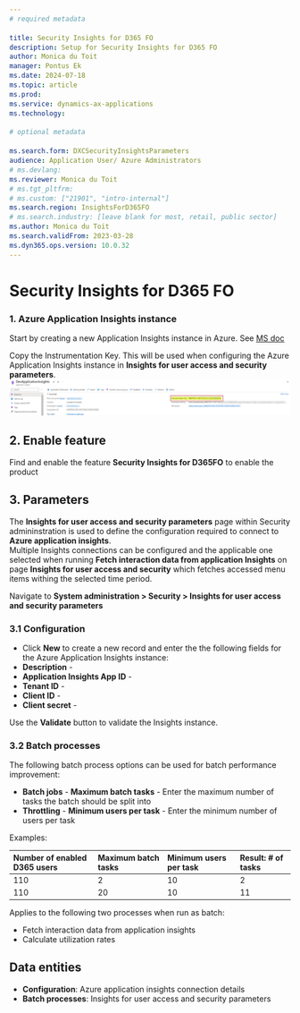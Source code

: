 ```yaml
---
# required metadata

title: Security Insights for D365 FO
description: Setup for Security Insights for D365 FO
author: Monica du Toit
manager: Pontus Ek
ms.date: 2024-07-18
ms.topic: article
ms.prod: 
ms.service: dynamics-ax-applications
ms.technology: 

# optional metadata

ms.search.form: DXCSecurityInsightsParameters
audience: Application User/ Azure Administrators
# ms.devlang: 
ms.reviewer: Monica du Toit
# ms.tgt_pltfrm: 
# ms.custom: ["21901", "intro-internal"]
ms.search.region: InsightsForD365FO
# ms.search.industry: [leave blank for most, retail, public sector]
ms.author: Monica du Toit
ms.search.validFrom: 2023-03-28
ms.dyn365.ops.version: 10.0.32
---
```


# Security Insights for D365 FO

###	1. Azure Application Insights instance
Start by creating a new Application Insights instance in Azure. See [MS doc](https://docs.microsoft.com/en-us/azure/azure-monitor/app/create-new-resource)

Copy the Instrumentation Key. This will be used when configuring the Azure Application Insights instance in **Insights for user access and security parameters**.
![Instrument Key](IMAGES/Instrument_key.png)

## 2.	Enable feature
Find and enable the feature **Security Insights for D365FO** to enable the product
 
## 3.	Parameters
The **Insights for user access and security parameters** page within Security admininstration is used to define the configuration required to connect to **Azure application insights**. <br>
Multiple Insights connections can be configured and the applicable one selected when running **Fetch interaction data from application Insights** on page **Insights for user access and security** which fetches accessed menu items withing the selected time period.

Navigate to **System administration > Security > Insights for user access and security parameters**

### 3.1 Configuration

- Click **New** to create a new record and enter the the following fields for the Azure Application Insights instance:
- **Description** - 
- **Application Insights App ID** - 
- **Tenant ID** - 
- **Client ID** - 
- **Client secret** - 

Use the **Validate** button to validate the Insights instance.

### 3.2 Batch processes

The following batch process options can be used for batch performance improvement:
- **Batch jobs** - **Maximum batch tasks** - Enter the maximum number of tasks the batch should be split into
- **Throttling** - **Minimum users per task** - Enter the minimum number of users per task

Examples:

Number of enabled D365 users   | Maximum batch tasks  | Minimum users per task  | Result: # of tasks
:--                            |:--                             |:--                                |:--
110                            | 2                              | 10                                | 2            
110                            | 20                             | 10                                | 11


Applies to the following two processes when run as batch:
- Fetch interaction data from application insights
- Calculate utilization rates

## Data entities

- **Configuration**: Azure application insights connection details
- **Batch processes**: Insights for user access and security parameters


